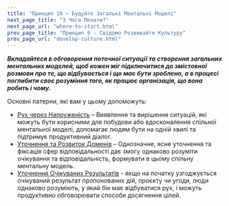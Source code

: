 ```yaml
---
title: "Принцип 10 – Будуйте Загальні Ментальні Моделі"
next_page_title: "З Чого Почати?"
next_page_url: "where-to-start.html"
prev_page_title: "Принцип 9 - Свідомо Розвивайте Культуру"
prev_page_url: "develop-culture.html"
---
```




**_Вкладайтеся в обговорення поточної ситуації та створення загальних ментальних моделей, щоб кожен міг підключитися до змістовної розмови про те, що відбувається і що має бути зроблено, а в процесі поглибити своє розуміння того, як працює організація, що вона робить і чому._**

Основні патерни, які вам у цьому допоможуть:

-   [Рух через Напруженість](navigate-via-tension.html) – Виявлення та вирішення ситуацій, які можуть бути корисними для побудови або вдосконалення спільної ментальної моделі, допомагає людям бути на одній хвилі та підтримує продуктивний діалог.
-   [Уточнення та Розвиток Доменів](clarify-and-develop-domains.html) – Однозначне, ясне уточнення та фіксація сфер відповідальності дає змогу однаково розуміти очікування та відповідальність, формувати в цьому спільну ментальну модель.
-   [Уточнення Очікуваних Результатів](clarify-intended-outcome.html) - якщо на початку узгоджується очікуваний результат пропонованих дій, проєкту чи угоди, люди однаково розуміють, у який бік має відбуватися рух, і можуть продуктивно обговорювати способи досягнення цілей.
